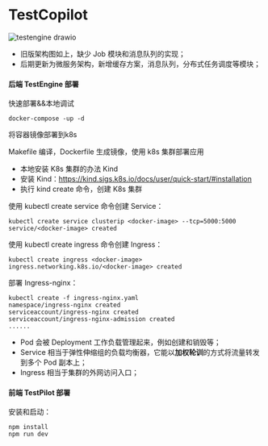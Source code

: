 # TestCopilot


![testengine drawio](https://github.com/user-attachments/assets/b12b1ac1-a31a-418b-8095-ef353373f883)



- 旧版架构图如上，缺少 Job 模块和消息队列的实现；
- 后期更新为微服务架构，新增缓存方案，消息队列，分布式任务调度等模块；

#### 后端 TestEngine 部署
快速部署&&本地调试
```shell
docker-compose -up -d
```
将容器镜像部署到k8s

Makefile 编译，Dockerfile 生成镜像，使用 k8s 集群部署应用

- 本地安装 K8s 集群的办法 Kind
- 安装 Kind：https://kind.sigs.k8s.io/docs/user/quick-start/#installation
- 执行 kind create 命令，创建 K8s 集群

使用 kubectl create service 命令创建 Service：

```shell
kubectl create service clusterip <docker-image> --tcp=5000:5000
service/<docker-image> created
```

使用 kubectl create ingress 命令创建 Ingress：

```shell
kubectl create ingress <docker-image> 
ingress.networking.k8s.io/<docker-image> created
```

部署 Ingress-nginx：

```shell
kubectl create -f ingress-nginx.yaml
namespace/ingress-nginx created
serviceaccount/ingress-nginx created
serviceaccount/ingress-nginx-admission created
......
```

- Pod 会被 Deployment 工作负载管理起来，例如创建和销毁等；
- Service 相当于弹性伸缩组的负载均衡器，它能以**加权轮训**的方式将流量转发到多个 Pod 副本上；
- Ingress 相当于集群的外网访问入口；


#### 前端 TestPilot 部署
安装和启动：
```shell
npm install
npm run dev
```
